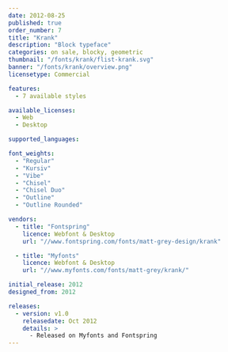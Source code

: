```yaml
---
date: 2012-08-25
published: true
order_number: 7
title: "Krank"
description: "Block typeface"
categories: on sale, blocky, geometric
thumbnail: "/fonts/krank/flist-krank.svg"
banner: "/fonts/krank/overview.png"
licensetype: Commercial

features:
  - 7 available styles

available_licenses:
  - Web
  - Desktop

supported_languages:

font_weights:
  - "Regular"
  - "Kursiv"
  - "Vibe"
  - "Chisel"
  - "Chisel Duo"
  - "Outline"
  - "Outline Rounded"

vendors:
  - title: "Fontspring"
    licence: Webfont & Desktop
    url: "//www.fontspring.com/fonts/matt-grey-design/krank"

  - title: "Myfonts"
    licence: Webfont & Desktop
    url: "//www.myfonts.com/fonts/matt-grey/krank/"

initial_release: 2012
designed_from: 2012

releases:
  - version: v1.0
    releasedate: Oct 2012
    details: >
      - Released on Myfonts and Fontspring
---
```


